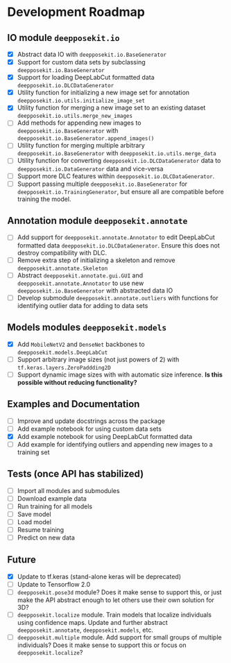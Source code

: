 Development Roadmap
==========

IO module `deepposekit.io`
------
- [x] Abstract data IO with `deepposekit.io.BaseGenerator`
- [x] Support for custom data sets by subclassing `deepposekit.io.BaseGenerator`
- [x] Support for loading DeepLabCut formatted data `deepposekit.io.DLCDataGenerator`
- [x] Utility function for initializing a new image set for annotation `deepposekit.io.utils.initialize_image_set`
- [x] Utility function for merging a new image set to an existing dataset `deepposekit.io.utils.merge_new_images`
- [ ] Add methods for appending new images to `deepposekit.io.BaseGenerator` with 
`deepposekit.io.BaseGenerator.append_images()`
- [ ] Utility function for merging multiple arbitrary `deepposekit.io.BaseGenerator` with `deepposekit.io.utils.merge_data`
- [ ] Utility function for converting `deepposekit.io.DLCDataGenerator` data to `deepposekit.io.DataGenerator` data and vice-versa
- [ ] Support more DLC features within `deepposekit.io.DLCDataGenerator`. 
- [ ] Support passing multiple `deepposekit.io.BaseGenerator` for `deepposekit.io.TrainingGenerator`, but ensure all are compatible before training the model.

Annotation module `deepposekit.annotate`
------
- [ ] Add support for `deepposekit.annotate.Annotator` to edit DeepLabCut formatted data `deepposekit.io.DLCDataGenerator`. Ensure this does not destroy compatibility with DLC.
- [ ] Remove extra step of initializing a skeleton and remove `deepposekit.annotate.Skeleton`
- [ ] Abstract `deepposekit.annotate.gui.GUI` and `deepposekit.annotate.Annotator` to use new `deepposekit.io.BaseGenerator` with abstracted data IO
- [ ] Develop submodule `deepposekit.annotate.outliers` with functions for identifying outlier data for adding to data sets

Models modules `deepposekit.models`
------
- [x] Add `MobileNetV2` and `DenseNet` backbones to `deepposekit.models.DeepLabCut`
- [ ] Support arbitrary image sizes (not just powers of 2) with `tf.keras.layers.ZeroPaddding2D` 
- [ ] Support dynamic image sizes with with automatic size inference. **Is this possible without reducing functionality?**

Examples and Documentation
------
- [ ] Improve and update docstrings across the package
- [ ] Add example notebook for using custom data sets 
- [x] Add example notebook for using DeepLabCut formatted data
- [ ] Add example for identifying outliers and appending new images to a training set

Tests (once API has stabilized)
------
- [ ] Import all modules and submodules
- [ ] Download example data
- [ ] Run training for all models
- [ ] Save model
- [ ] Load model
- [ ] Resume training
- [ ] Predict on new data

Future
------
- [x] Update to tf.keras (stand-alone keras will be deprecated)
- [ ] Update to Tensorflow 2.0
- [ ] `deepposekit.pose3d` module? Does it make sense to support this, or just make the API abstract enough to let others use their own solution for 3D?
- [ ] `deepposekit.localize` module. Train models that localize individuals using confidence maps. Update and further abstract `deepposekit.annotate`, `deepposekit.models`, etc.
- [ ] `deepposekit.multiple` module. Add support for small groups of multiple individuals? Does it make sense to support this or focus on `deepposekit.localize`?
